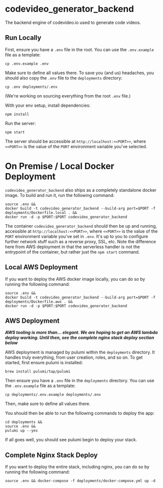 # codevideo_generator_backend

The backend engine of codevideo.io used to generate code videos.

## Run Locally

First, ensure you have a `.env` file in the root. You can use the `.env.example` file as a template: 

```shell
cp .env.example .env
```

Make sure to define all values there. To save you (and us) headaches, you should also copy the `.env` file to the `deployments` directory:

```shell
cp .env deployments/.env
```

(We're working on sourcing everything from the root `.env` file.)

With your env setup, install dependencies:

```shell
npm install
```

Run the server:

```shell
npm start
```

The server should be accessible at `http://localhost:<<PORT>>`, where `<<PORT>>` is the value of the `PORT` environment variable you've selected.

# On Premise / Local Docker Deployment

`codevideo_generator_backend` also ships as a completely standalone docker image. To build and run it, run the following command:

```shell
source .env &&
docker build -t codevideo_generator_backend --build-arg port=$PORT -f deployments/Dockerfile.local . &&
docker run -d -p $PORT:$PORT codevideo_generator_backend 
```

The container `codevideo_generator_backend` should then be up and running, accessible at `http://localhost:<<PORT>>`, where `<<PORT>>` is the value of the `PORT` environment variable you've set in `.env`. It's up to you to configure further network stuff such as a reverse proxy, SSL, etc. Note the difference here from AWS deployment in that the serverless handler is not the entrypoint of the container, but rather just the `npm start` command.

## Local AWS Deployment

If you want to deploy the AWS docker image locally, you can do so by running the following command:

```shell
source .env &&
docker build -t codevideo_generator_backend --build-arg port=$PORT -f deployments/Dockerfile.aws . &&
docker run -d -p $PORT:$PORT codevideo_generator_backend
```

## AWS Deployment

***AWS tooling is more than... elegant. We are hoping to get an AWS lambda deploy working. Until then, see the complete nginx stack deploy section below***

AWS deployment is managed by pulumi within the `deployments` directory. It handles truly everything, from user creation, roles, and so on. To get started, first ensure pulumi is installed:

```shell
brew install pulumi/tap/pulumi
```

Then ensure you have a `.env` file in the `deployments` directory. You can use the `.env.example` file as a template:

```shell
cp deployments/.env.example deployments/.env
```

Then, make sure to define all values there.

You should then be able to run the following commands to deploy the app:

```shell
cd deployments &&
source .env && 
pulumi up --yes
```

If all goes well, you should see pulumi begin to deploy your stack.

## Complete Nginx Stack Deploy

If you want to deploy the entire stack, including nginx, you can do so by running the following command:

```shell
source .env && docker-compose -f deployments/docker-compose.yml up -d
```
